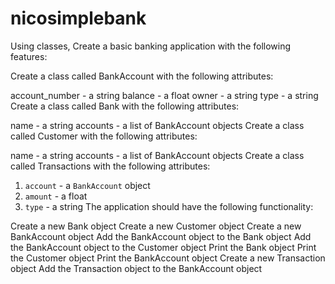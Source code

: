 # nicosimplebank
Using classes, Create a basic banking application with the following features:

Create a class called BankAccount with the following attributes:

account_number - a string
balance - a float
owner - a string
type - a string
Create a class called Bank with the following attributes:

name - a string
accounts - a list of BankAccount objects
Create a class called Customer with the following attributes:

name - a string
accounts - a list of BankAccount objects
Create a class called Transactions with the following attributes:

 1. `account` - a `BankAccount` object
 2. `amount` - a float
 3. `type` - a string
The application should have the following functionality:

Create a new Bank object
Create a new Customer object
Create a new BankAccount object
Add the BankAccount object to the Bank object
Add the BankAccount object to the Customer object
Print the Bank object
Print the Customer object
Print the BankAccount object
Create a new Transaction object
Add the Transaction object to the BankAccount object
